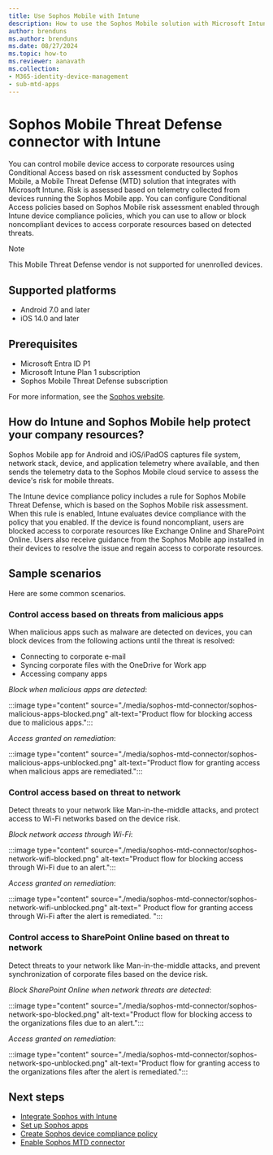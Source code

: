```yaml
---
title: Use Sophos Mobile with Intune
description: How to use the Sophos Mobile solution with Microsoft Intune to control mobile device access to your corporate resources.
author: brenduns
ms.author: brenduns
ms.date: 08/27/2024
ms.topic: how-to
ms.reviewer: aanavath
ms.collection:
- M365-identity-device-management
- sub-mtd-apps
---
```



# Sophos Mobile Threat Defense connector with Intune

You can control mobile device access to corporate resources using Conditional Access based on risk assessment conducted by Sophos Mobile, a Mobile Threat Defense (MTD) solution that integrates with Microsoft Intune. Risk is assessed based on telemetry collected from devices running the Sophos Mobile app.
You can configure Conditional Access policies based on Sophos Mobile risk assessment enabled through Intune device compliance policies, which you can use to allow or block noncompliant devices to access corporate resources based on detected threats.

> [!NOTE]
>
> This Mobile Threat Defense vendor is not supported for unenrolled devices.

## Supported platforms

- Android 7.0 and later
- iOS 14.0 and later

## Prerequisites

- Microsoft Entra ID P1
- Microsoft Intune Plan 1 subscription
- Sophos Mobile Threat Defense subscription

For more information, see the [Sophos website](https://www.sophos.com/products/mobile-control.aspx).

## How do Intune and Sophos Mobile help protect your company resources?

Sophos Mobile app for Android and iOS/iPadOS captures file system, network stack, device, and application telemetry where available, and then sends the telemetry data to the Sophos Mobile cloud service to assess the device's risk for mobile threats.

The Intune device compliance policy includes a rule for Sophos Mobile Threat Defense, which is based on the Sophos Mobile risk assessment. When this rule is enabled, Intune evaluates device compliance with the policy that you enabled. If the device is found noncompliant, users are blocked access to corporate resources like Exchange Online and SharePoint Online. Users also receive guidance from the Sophos Mobile app installed in their devices to resolve the issue and regain access to corporate resources.

## Sample scenarios

Here are some common scenarios.

### Control access based on threats from malicious apps

When malicious apps such as malware are detected on devices, you can block devices from the following actions until the threat is resolved:

- Connecting to corporate e-mail
- Syncing corporate files with the OneDrive for Work app
- Accessing company apps

*Block when malicious apps are detected*:

:::image type="content" source="./media/sophos-mtd-connector/sophos-malicious-apps-blocked.png" alt-text="Product flow for blocking access due to malicious apps.":::

*Access granted on remediation*:

:::image type="content" source="./media/sophos-mtd-connector/sophos-malicious-apps-unblocked.png" alt-text="Product flow for granting access when malicious apps are remediated.":::

### Control access based on threat to network

Detect threats to your network like Man-in-the-middle attacks, and protect access to Wi-Fi networks based on the device risk.

*Block network access through Wi-Fi*:

:::image type="content" source="./media/sophos-mtd-connector/sophos-network-wifi-blocked.png" alt-text="Product flow for blocking access through Wi-Fi due to an alert.":::

*Access granted on remediation*:

:::image type="content" source="./media/sophos-mtd-connector/sophos-network-wifi-unblocked.png" alt-text=" Product flow for granting access through Wi-Fi after the alert is remediated. ":::

### Control access to SharePoint Online based on threat to network

Detect threats to your network like Man-in-the-middle attacks, and prevent synchronization of corporate files based on the device risk.

*Block SharePoint Online when network threats are detected*:

:::image type="content" source="./media/sophos-mtd-connector/sophos-network-spo-blocked.png" alt-text="Product flow for blocking access to the organizations files due to an alert.":::

*Access granted on remediation*:

:::image type="content" source="./media/sophos-mtd-connector/sophos-network-spo-unblocked.png" alt-text="Product flow for granting access to the organizations files after the alert is remediated.":::

## Next steps

- [Integrate Sophos with Intune](sophos-mtd-connector-integration.md)
- [Set up Sophos apps](mtd-apps-ios-app-configuration-policy-add-assign.md)
- [Create Sophos device compliance policy](mtd-device-compliance-policy-create.md)
- [Enable Sophos MTD connector](mtd-connector-enable.md)
